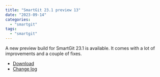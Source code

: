 ```yaml
---
title: "SmartGit 23.1 preview 13"
date: "2023-09-14"
categories: 
  - "smartgit"
tags: 
  - "smartgit"
---
```


A new preview build for SmartGit 23.1 is available.
It comes with a lot of improvements and a couple of fixes.

- [Download](https://www.syntevo.com/smartgit/preview)
- [Change log](https://www.syntevo.com/smartgit/changelog-eap.txt)
